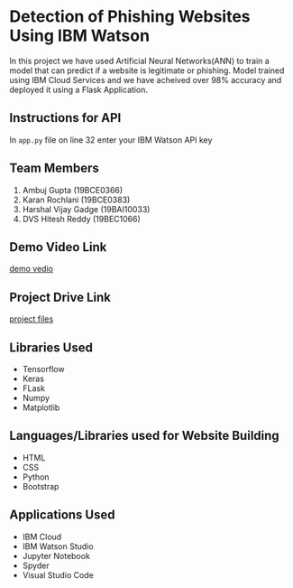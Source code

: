 # Detection of Phishing Websites Using IBM Watson
In this project we have used Artificial Neural Networks(ANN) to train a model that can predict if a website is legitimate or phishing. Model trained using IBM Cloud Services and we have acheived over 98% accuracy and deployed it using a Flask Application.

## Instructions for API
In `app.py` file on line 32 enter your IBM Watson API key

## Team Members
1. Ambuj Gupta (19BCE0366)
2. Karan Rochlani (19BCE0383)
3. Harshal Vijay Gadge (19BAI10033)
4. DVS Hitesh Reddy (19BEC1066)

## Demo Video Link
[demo vedio](https://drive.google.com/file/d/13-SjGuaYG8ZK34ltXTSoAPUTb2vNpsya/view?usp=sharing)

## Project Drive Link
[project files](https://drive.google.com/drive/folders/1PFQBYgnNgl9VfmS8vbrZi9v3yGYgmDDr)

## Libraries Used
- Tensorflow
- Keras
- FLask
- Numpy
- Matplotlib

## Languages/Libraries used for Website Building
- HTML
- CSS
- Python
- Bootstrap

## Applications Used
- IBM Cloud
- IBM Watson Studio
- Jupyter Notebook
- Spyder
- Visual Studio Code